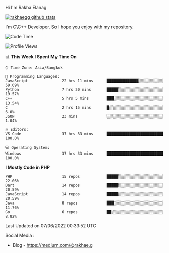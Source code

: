 Hi I'm Rakha Elanag


[![rakhaegg github stats](https://github-readme-stats.vercel.app/api?username=rakhaegg)](https://github.com/rakhaegg/rakhaegg)

I'm C\C++ Developer. So I hope you enjoy with my repository. 



<!--START_SECTION:waka-->
![Code Time](http://img.shields.io/badge/Code%20Time-0%20secs-blue)

![Profile Views](http://img.shields.io/badge/Profile%20Views-0-blue)

📊 **This Week I Spent My Time On** 

```text
⌚︎ Time Zone: Asia/Bangkok

💬 Programming Languages: 
JavaScript               22 hrs 11 mins      ██████████████░░░░░░░░░░░   59.09% 
Python                   7 hrs 20 mins       █████░░░░░░░░░░░░░░░░░░░░   19.57% 
C++                      5 hrs 5 mins        ███░░░░░░░░░░░░░░░░░░░░░░   13.54% 
C                        2 hrs 15 mins       █░░░░░░░░░░░░░░░░░░░░░░░░   6.0% 
JSON                     23 mins             ░░░░░░░░░░░░░░░░░░░░░░░░░   1.04%

🔥 Editors: 
VS Code                  37 hrs 33 mins      █████████████████████████   100.0%

💻 Operating System: 
Windows                  37 hrs 33 mins      █████████████████████████   100.0%

```

**I Mostly Code in PHP** 

```text
PHP                      15 repos            █████░░░░░░░░░░░░░░░░░░░░   22.06% 
Dart                     14 repos            █████░░░░░░░░░░░░░░░░░░░░   20.59% 
JavaScript               14 repos            █████░░░░░░░░░░░░░░░░░░░░   20.59% 
Java                     8 repos             ███░░░░░░░░░░░░░░░░░░░░░░   11.76% 
Go                       6 repos             ██░░░░░░░░░░░░░░░░░░░░░░░   8.82%

```



 Last Updated on 07/06/2022 00:33:52 UTC
<!--END_SECTION:waka-->

Social Media : 
- Blog - https://medium.com/@rakhae.g

